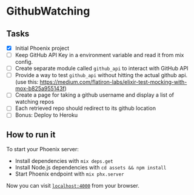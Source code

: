 # GithubWatching

## Tasks

- [x] Initial Phoenix project
- [ ] Keep GitHub API Key in a environment variable and read it from mix config.
- [ ] Create separate module called `github_api` to interact with GitHub API
- [ ] Provide a way to test `github_api` without hitting the actual github api. (use this: https://medium.com/flatiron-labs/elixir-test-mocking-with-mox-b825a955143f)
- [ ] Create a page for taking a github username and display a list of watching repos
- [ ] Each retrieved repo should redirect to its github location
- [ ] Bonus: Deploy to Heroku

## How to run it

To start your Phoenix server:

  * Install dependencies with `mix deps.get`
  * Install Node.js dependencies with `cd assets && npm install`
  * Start Phoenix endpoint with `mix phx.server`

Now you can visit [`localhost:4000`](http://localhost:4000) from your browser.
